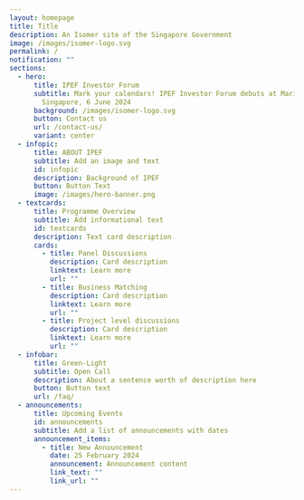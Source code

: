 ```yaml
---
layout: homepage
title: Title
description: An Isomer site of the Singapore Government
image: /images/isomer-logo.svg
permalink: /
notification: ""
sections:
  - hero:
      title: IPEF Investor Forum
      subtitle: Mark your calendars! IPEF Investor Forum debuts at Marina Bay Sands,
        Singapore, 6 June 2024
      background: /images/isomer-logo.svg
      button: Contact us
      url: /contact-us/
      variant: center
  - infopic:
      title: ABOUT IPEF
      subtitle: Add an image and text
      id: infopic
      description: Background of IPEF
      button: Button Text
      image: /images/hero-banner.png
  - textcards:
      title: Programme Overview
      subtitle: Add informational text
      id: textcards
      description: Text card description
      cards:
        - title: Panel Discussions
          description: Card description
          linktext: Learn more
          url: ""
        - title: Business Matching
          description: Card description
          linktext: Learn more
          url: ""
        - title: Project level discussions
          description: Card description
          linktext: Learn more
          url: ""
  - infobar:
      title: Green-Light
      subtitle: Open Call
      description: About a sentence worth of description here
      button: Button text
      url: /faq/
  - announcements:
      title: Upcoming Events
      id: announcements
      subtitle: Add a list of announcements with dates
      announcement_items:
        - title: New Announcement
          date: 25 February 2024
          announcement: Announcement content
          link_text: ""
          link_url: ""
---
```

